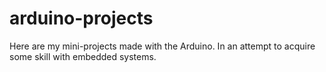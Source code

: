 # arduino-projects
Here are my mini-projects made with the Arduino. In an attempt to acquire some skill with embedded systems.
